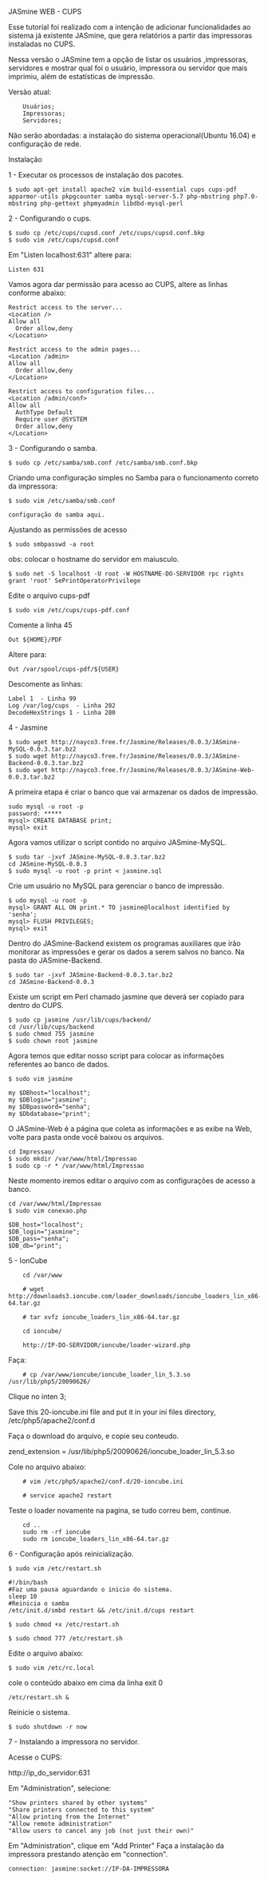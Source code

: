 JASmine WEB - CUPS

Esse tutorial foi realizado com a intenção de adicionar funcionalidades ao sistema já existente JASmine, que gera relatórios a partir das impressoras instaladas no CUPS.

Nessa versão o JASmine tem a opção de listar os usuários ,impressoras, servidores e mostrar qual foi o usuário, impressora ou servidor que mais imprimiu, além de estatísticas de impressão.

Versão atual:

        Usuários;
        Impressoras;
        Servidores;

Não serão abordadas: a instalação do sistema operacional(Ubuntu 16.04) e configuração de rede. 

Instalação

1 - Executar os processos de instalação dos pacotes.

    $ sudo apt-get install apache2 vim build-essential cups cups-pdf apparmor-utils pkpgcounter samba mysql-server-5.7 php-mbstring php7.0-mbstring php-gettext phpmyadmin libdbd-mysql-perl

2 - Configurando o cups.

    $ sudo cp /etc/cups/cupsd.conf /etc/cups/cupsd.conf.bkp
    $ sudo vim /etc/cups/cupsd.conf

Em "Listen localhost:631" altere para:

    Listen 631

Vamos agora dar permissão para acesso ao CUPS,  altere as linhas conforme abaixo:

    Restrict access to the server...
    <Location />
    Allow all
      Order allow,deny
    </Location>

    Restrict access to the admin pages...
    <Location /admin>
    Allow all
      Order allow,deny
    </Location>

    Restrict access to configuration files...
    <Location /admin/conf>
    Allow all
      AuthType Default
      Require user @SYSTEM
      Order allow,deny
    </Location>

3 - Configurando o samba.

    $ sudo cp /etc/samba/smb.conf /etc/samba/smb.conf.bkp

Criando uma configuração simples no Samba para o funcionamento correto da impressora:

    $ sudo vim /etc/samba/smb.conf

    configuração do samba aqui.

Ajustando as permissões de acesso

    $ sudo smbpasswd -a root

obs: colocar o hostname do servidor em maiusculo.

    $ sudo net -S localhost -U root -W HOSTNAME-DO-SERVIDOR rpc rights grant 'root' SePrintOperatorPrivilege

Edite o arquivo cups-pdf

    $ sudo vim /etc/cups/cups-pdf.conf

Comente a linha 45

    Out ${HOME}/PDF

Altere para: 

    Out /var/spool/cups-pdf/${USER}

Descomente as linhas:

    Label 1  - Linha 99 
    Log /var/log/cups  - Linha 202
    DecodeHexStrings 1 - Linha 280 
 
 4 - Jasmine
 
    $ sudo wget http://nayco3.free.fr/Jasmine/Releases/0.0.3/JASmine-MySQL-0.0.3.tar.bz2
    $ sudo wget http://nayco3.free.fr/Jasmine/Releases/0.0.3/JASmine-Backend-0.0.3.tar.bz2
    $ sudo wget http://nayco3.free.fr/Jasmine/Releases/0.0.3/JASmine-Web-0.0.3.tar.bz2 

A primeira etapa é criar o banco que vai armazenar os dados de impressão.

    sudo mysql -u root -p
    password: *****
    mysql> CREATE DATABASE print;
    mysql> exit

Agora vamos utilizar o script contido no arquivo JASmine-MySQL.

    $ sudo tar -jxvf JASmine-MySQL-0.0.3.tar.bz2
    cd JASmine-MySQL-0.0.3
    $ sudo mysql -u root -p print < jasmine.sql

Crie um usuário no MySQL para gerenciar o banco de impressão.

    $ udo mysql -u root -p
    mysql> GRANT ALL ON print.* TO jasmine@localhost identified by 'senha';
    mysql> FLUSH PRIVILEGES;
    mysql> exit
 
 Dentro do JASmine-Backend existem os programas auxiliares que irão monitorar as impressões e gerar os dados a serem salvos no banco. Na pasta do JASmine-Backend.

    $ sudo tar -jxvf JASmine-Backend-0.0.3.tar.bz2
    cd JASmine-Backend-0.0.3

Existe um script em Perl chamado jasmine que deverá ser copiado para dentro do CUPS.

    $ sudo cp jasmine /usr/lib/cups/backend/
    cd /usr/lib/cups/backend
    $ sudo chmod 755 jasmine
    $ sudo chown root jasmine

Agora temos que editar nosso script para colocar as informações referentes ao banco de dados.

    $ sudo vim jasmine

    my $DBhost="localhost";
    my $DBlogin="jasmine";
    my $DBpassword="senha";
    my $Dbdatabase="print";
 
 O JASmine-Web é a página que coleta as informações e as exibe na Web, volte para pasta onde você baixou os arquivos.

    cd Impressao/
    $ sudo mkdir /var/www/html/Impressao
    $ sudo cp -r * /var/www/html/Impressao

Neste momento iremos editar o arquivo com as configurações de acesso a banco.

    cd /var/www/html/Impressao
    $ sudo vim conexao.php

    $DB_host="localhost";
    $DB_login="jasmine";
    $DB_pass="senha";
    $DB_db="print";

5 - IonCube

        cd /var/www

        # wget http://downloads3.ioncube.com/loader_downloads/ioncube_loaders_lin_x86-64.tar.gz

        # tar xvfz ioncube_loaders_lin_x86-64.tar.gz

        cd ioncube/

        http://IP-DO-SERVIDOR/ioncube/loader-wizard.php

Faça:

        # cp /var/www/ioncube/ioncube_loader_lin_5.3.so /usr/lib/php5/20090626/

Clique no inten 3;

Save this 20-ioncube.ini file and put it in your ini files directory, /etc/php5/apache2/conf.d

Faça o download do arquivo, e copie seu conteudo.

zend_extension = /usr/lib/php5/20090626/ioncube_loader_lin_5.3.so

Cole no arquivo abaixo:

        # vim /etc/php5/apache2/conf.d/20-ioncube.ini

        # service apache2 restart

Teste o loader novamente na pagina, se tudo correu bem, continue.

        cd ..
        sudo rm -rf ioncube
        sudo rm ioncube_loaders_lin_x86-64.tar.gz

6 - Configuração após reinicialização.

    $ sudo vim /etc/restart.sh

    #!/bin/bash
    #Faz uma pausa aguardando o inicio do sistema.
    sleep 10
    #Reinicia o samba
    /etc/init.d/smbd restart && /etc/init.d/cups restart

    $ sudo chmod +x /etc/restart.sh

    $ sudo chmod 777 /etc/restart.sh

Edite o arquivo abaixo:

    $ sudo vim /etc/rc.local

cole o conteúdo abaixo em cima da linha exit 0

    /etc/restart.sh &

Reinicie o sistema.

    $ sudo shutdown -r now

7 - Instalando a impressora no servidor.

Acesse o CUPS:

http://ip_do_servidor:631

Em "Administration", selecione:

    "Show printers shared by other systems"
    "Share printers connected to this system"
    "Allow printing from the Internet"
    "Allow remote administration"
    "Allow users to cancel any job (not just their own)" 

Em "Administration", clique em "Add Printer" Faça a instalação da impressora prestando atenção em "connection".

    connection: jasmine:socket://IP-DA-IMPRESSORA

